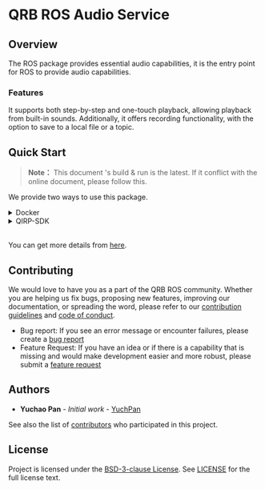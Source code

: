 
# QRB ROS Audio Service
<update with your project name and a short description>
<Table of Contents?>

## Overview
The ROS package provides essential audio capabilities, it is the entry point for ROS to provide audio capabilities.

### Features
It supports both step-by-step and one-touch playback, allowing playback from built-in sounds. Additionally, it offers recording functionality, with the option to save to a local file or a topic.


## Quick Start

> **Note：**
> This document 's build & run is the latest.
> If it conflict with the online document, please follow this.

We provide two ways to use this package.

<details>
<summary>Docker</summary>

#### Setup
1. Please follow this [steps](https://github.com/quic-qrb-ros/qrb_ros_docker?tab=readme-ov-file#quickstart) to setup docker env.
2. Install depency packages.
    ```bash
    (docker) sudo apt install libpulse-dev libpulse-dev
    ```
3. Clone this repository and interface repository.
    ```bash
    (docker) cd ${QRB_ROS_WS}/src
    (docker) git clone https://github.com/quic-qrb-ros/qrb_ros_audio_service.git
    (docker) git clone https://github.com/quic-qrb-ros/qrb_ros_interfaces.git
    ```

#### Build
    ```
	(docker) cd ${QRB_ROS_WS}
    (docker) colcon build
    ```

#### Run
1. Source this file to set up the environment.
    ```bash
    (docker) cd ${QRB_ROS_WS}/
    (docker) source install/local_setup.sh
    ```
2. Use this launch file to run this package.
    ```bash
    (docker) ros2 launch qrb_ros_audio_common component.launch.py
    ```
3. On another terminal.
    ```bash
    (docker) ros2 launch qrb_ros_audio_common component.launch.py
    ```
4. Run test cases on third terminal.
 - Get build-in sound names
    ```bash
    (docker) python3 audio_service_test.py –get-buildin-sound
    ```
 - One-touch playback build-in sound
    ```bash
    (docker) python3 audio_service_test.py –mode=’one-touch’ –source=’security’ –volume=100
    ```
 - One-touch playback and repeat build-in sound
    ```bash
    (docker) python3 audio_service_test.py –mode=’one-touch’ –source=’security’ –volume=100 –repeat=-1
    ```
 - Step-by-step playback
    ```bash
    (docker) python3 audio_service_test.py --type='playback' --source='/tmp/xxx.wav' --volume=100
    ```
 - Step-by-step record
    ```bash
    (docker) python3 audio_service_test.py --type='record' --source='/tmp/rec.wav' --channels=1 --sample_rate=16000 --sample_format=16
    ```

For more case see [qrb_ros_audio_service_msgs](https://github.com/quic-qrb-ros/qrb_ros_interfaces/tree/main/qrb_ros_audio_service_msgs) and [here](https://quic-qrb-ros.github.io/main/index.html).

</details>


<details>
<summary>QIRP-SDK</summary>

#### Setup
Please follow this [steps](https://quic-qrb-ros.github.io/main/getting_started/index.html) to setup qirp-sdk env.

1. Create ros_ws directory in <qirp_decompressed_workspace>/qirp-sdk/
2. Clone this repository and interface repository under <qirp_decompressed_workspace>/qirp-sdk/ros_ws
    ```bash
    git clone https://github.com/quic-qrb-ros/qrb_ros_audio_service.git
    git clone https://github.com/quic-qrb-ros/qrb_ros_interfaces.git
    ```

#### Build
1. Build this project.
    ```bash
    export AMENT_PREFIX_PATH="${OECORE_NATIVE_SYSROOT}/usr:${OECORE_TARGET_SYSROOT}/usr"
    export PYTHONPATH=${PYTHONPATH}:${OECORE_NATIVE_SYSROOT}/usr/lib/python3.12/site-packages/:${OECORE_TARGET_SYSROOT}/usr/lib/python3.12/site-packages/

    colcon build --merge-install --cmake-args \
        -DPython3_NumPy_INCLUDE_DIR=${OECORE_TARGET_SYSROOT}/usr/lib/python3.12/site-packages/numpy/core/include \
        -DPYTHON_SOABI=cpython-312-aarch64-linux-gnu -DCMAKE_STAGING_PREFIX="$(pwd)/install" \
        -DCMAKE_PREFIX_PATH="$(pwd)/install/share" \
        -DBUILD_TESTING=OFF
    ```

2. Install the package.
    ```bash
    cd `<qirp_decompressed_workspace>/qirp-sdk/ros_ws/install`
    tar czvf qrb_ros_audio.tar.gz lib share
    scp qrb_ros_audio.tar.gz root@[ip-addr]:/opt/
    ssh root@[ip-addr]
    (ssh) tar -zxf /opt/qrb_ros_audio.tar.gz -C /opt/qcom/qirp-sdk/usr/
    ```
#### Run
1. Source this file to set up the environment on your device:
    ```bash
    ssh root@[ip-addr]
	(ssh) export HOME=/home
	(ssh) setenforce 0
	(ssh) source /usr/bin/ros_setup.sh && source /usr/share/qirp-setup.sh
    ```
2. Use this launch file to run this package.
    ```bash
    (ssh) ros2 launch qrb_ros_audio_common component.launch.py
    ```
3. On another ssh terminal.
    ```bash
    (ssh) ros2 launch qrb_ros_audio_common component.launch.py
    ```
4. Run test cases on a third ssh terminal.
 - Get build-in sound names
    ```bash
    python3 audio_service_test.py –get-buildin-sound
    ```
 - One-touch playback build-in sound
    ```bash
    python3 audio_service_test.py –mode=’one-touch’ –source=’security’ –volume=100
    ```
 - One-touch playback and repeat build-in sound
    ```bash
    python3 audio_service_test.py –mode=’one-touch’ –source=’security’ –volume=100 –repeat=-1
    ```
 - Step-by-step playback
    ```bash
    python3 audio_service_test.py --type='playback' --source='/tmp/xxx.wav' --volume=100
    ```
 - Step-by-step record
    ```bash
    python3 audio_service_test.py --type='record' --source='/tmp/rec.wav' --channels=1 --sample_rate=16000 --sample_format=16
    ```

For more case see [qrb_ros_audio_service_msgs](https://github.com/quic-qrb-ros/qrb_ros_interfaces/tree/main/qrb_ros_audio_service_msgs) and [here](https://quic-qrb-ros.github.io/main/index.html).

</details>

<br>

You can get more details from [here](https://quic-qrb-ros.github.io/main/index.html).

## Contributing

We would love to have you as a part of the QRB ROS community. Whether you are helping us fix bugs, proposing new features, improving our documentation, or spreading the word, please refer to our [contribution guidelines](./CONTRIBUTING.md) and [code of conduct](./CODE_OF_CONDUCT.md).

- Bug report: If you see an error message or encounter failures, please create a [bug report](../../issues)
- Feature Request: If you have an idea or if there is a capability that is missing and would make development easier and more robust, please submit a [feature request](../../issues)

<Update link with template>


## Authors

* **Yuchao Pan** - *Initial work* - [YuchPan](https://github.com/yuchpan)

See also the list of [contributors](https://github.com/QUIC-QRB-ROS/qrb_ros_audio_service/contributors) who participated in this project.


## License

Project is licensed under the [BSD-3-clause License](https://spdx.org/licenses/BSD-3-Clause.html). See [LICENSE](./LICENSE) for the full license text.


